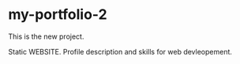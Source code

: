 # my-portfolio-2


This is the new project. 

Static WEBSITE. 
Profile description and skills for web devleopement.